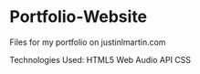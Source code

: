 # Portfolio-Website
Files for my portfolio on justinlmartin.com

Technologies Used:
HTML5
Web Audio API
CSS
